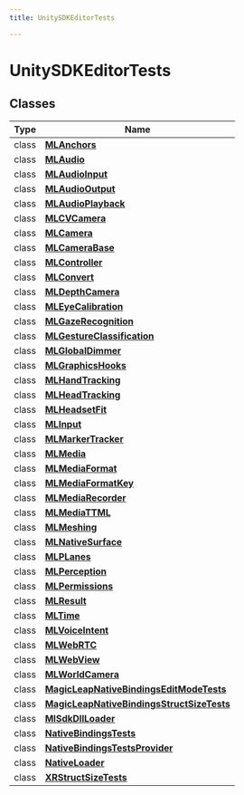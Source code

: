 ```yaml
---
title: UnitySDKEditorTests

---
```


# UnitySDKEditorTests





## Classes

| Type               | Name           |
| -------------- | -------------- |
| class | **[MLAnchors](/unity-api/api/UnitySDKEditorTests/UnitySDKEditorTests.MLAnchors.md)**  |
| class | **[MLAudio](/unity-api/api/UnitySDKEditorTests/UnitySDKEditorTests.MLAudio.md)**  |
| class | **[MLAudioInput](/unity-api/api/UnitySDKEditorTests/UnitySDKEditorTests.MLAudioInput.md)**  |
| class | **[MLAudioOutput](/unity-api/api/UnitySDKEditorTests/UnitySDKEditorTests.MLAudioOutput.md)**  |
| class | **[MLAudioPlayback](/unity-api/api/UnitySDKEditorTests/UnitySDKEditorTests.MLAudioPlayback.md)**  |
| class | **[MLCVCamera](/unity-api/api/UnitySDKEditorTests/UnitySDKEditorTests.MLCVCamera.md)**  |
| class | **[MLCamera](/unity-api/api/UnitySDKEditorTests/MLCamera/UnitySDKEditorTests.MLCamera.md)**  |
| class | **[MLCameraBase](/unity-api/api/UnitySDKEditorTests/UnitySDKEditorTests.MLCameraBase.md)**  |
| class | **[MLController](/unity-api/api/UnitySDKEditorTests/UnitySDKEditorTests.MLController.md)**  |
| class | **[MLConvert](/unity-api/api/UnitySDKEditorTests/UnitySDKEditorTests.MLConvert.md)**  |
| class | **[MLDepthCamera](/unity-api/api/UnitySDKEditorTests/UnitySDKEditorTests.MLDepthCamera.md)**  |
| class | **[MLEyeCalibration](/unity-api/api/UnitySDKEditorTests/UnitySDKEditorTests.MLEyeCalibration.md)**  |
| class | **[MLGazeRecognition](/unity-api/api/UnitySDKEditorTests/UnitySDKEditorTests.MLGazeRecognition.md)**  |
| class | **[MLGestureClassification](/unity-api/api/UnitySDKEditorTests/UnitySDKEditorTests.MLGestureClassification.md)**  |
| class | **[MLGlobalDimmer](/unity-api/api/UnitySDKEditorTests/UnitySDKEditorTests.MLGlobalDimmer.md)**  |
| class | **[MLGraphicsHooks](/unity-api/api/UnitySDKEditorTests/UnitySDKEditorTests.MLGraphicsHooks.md)**  |
| class | **[MLHandTracking](/unity-api/api/UnitySDKEditorTests/UnitySDKEditorTests.MLHandTracking.md)**  |
| class | **[MLHeadTracking](/unity-api/api/UnitySDKEditorTests/UnitySDKEditorTests.MLHeadTracking.md)**  |
| class | **[MLHeadsetFit](/unity-api/api/UnitySDKEditorTests/UnitySDKEditorTests.MLHeadsetFit.md)**  |
| class | **[MLInput](/unity-api/api/UnitySDKEditorTests/UnitySDKEditorTests.MLInput.md)**  |
| class | **[MLMarkerTracker](/unity-api/api/UnitySDKEditorTests/UnitySDKEditorTests.MLMarkerTracker.md)**  |
| class | **[MLMedia](/unity-api/api/UnitySDKEditorTests/MLMedia/UnitySDKEditorTests.MLMedia.md)**  |
| class | **[MLMediaFormat](/unity-api/api/UnitySDKEditorTests/UnitySDKEditorTests.MLMediaFormat.md)**  |
| class | **[MLMediaFormatKey](/unity-api/api/UnitySDKEditorTests/UnitySDKEditorTests.MLMediaFormatKey.md)**  |
| class | **[MLMediaRecorder](/unity-api/api/UnitySDKEditorTests/UnitySDKEditorTests.MLMediaRecorder.md)**  |
| class | **[MLMediaTTML](/unity-api/api/UnitySDKEditorTests/UnitySDKEditorTests.MLMediaTTML.md)**  |
| class | **[MLMeshing](/unity-api/api/UnitySDKEditorTests/UnitySDKEditorTests.MLMeshing.md)**  |
| class | **[MLNativeSurface](/unity-api/api/UnitySDKEditorTests/UnitySDKEditorTests.MLNativeSurface.md)**  |
| class | **[MLPLanes](/unity-api/api/UnitySDKEditorTests/UnitySDKEditorTests.MLPLanes.md)**  |
| class | **[MLPerception](/unity-api/api/UnitySDKEditorTests/UnitySDKEditorTests.MLPerception.md)**  |
| class | **[MLPermissions](/unity-api/api/UnitySDKEditorTests/UnitySDKEditorTests.MLPermissions.md)**  |
| class | **[MLResult](/unity-api/api/UnitySDKEditorTests/UnitySDKEditorTests.MLResult.md)**  |
| class | **[MLTime](/unity-api/api/UnitySDKEditorTests/UnitySDKEditorTests.MLTime.md)**  |
| class | **[MLVoiceIntent](/unity-api/api/UnitySDKEditorTests/UnitySDKEditorTests.MLVoiceIntent.md)**  |
| class | **[MLWebRTC](/unity-api/api/UnitySDKEditorTests/MLWebRTC/UnitySDKEditorTests.MLWebRTC.md)**  |
| class | **[MLWebView](/unity-api/api/UnitySDKEditorTests/UnitySDKEditorTests.MLWebView.md)**  |
| class | **[MLWorldCamera](/unity-api/api/UnitySDKEditorTests/UnitySDKEditorTests.MLWorldCamera.md)**  |
| class | **[MagicLeapNativeBindingsEditModeTests](/unity-api/api/UnitySDKEditorTests/UnitySDKEditorTests.MagicLeapNativeBindingsEditModeTests.md)**  |
| class | **[MagicLeapNativeBindingsStructSizeTests](/unity-api/api/UnitySDKEditorTests/UnitySDKEditorTests.MagicLeapNativeBindingsStructSizeTests.md)**  |
| class | **[MlSdkDllLoader](/unity-api/api/UnitySDKEditorTests/UnitySDKEditorTests.MlSdkDllLoader.md)**  |
| class | **[NativeBindingsTests](/unity-api/api/UnitySDKEditorTests/UnitySDKEditorTests.NativeBindingsTests.md)**  |
| class | **[NativeBindingsTestsProvider](/unity-api/api/UnitySDKEditorTests/UnitySDKEditorTests.NativeBindingsTestsProvider.md)**  |
| class | **[NativeLoader](/unity-api/api/UnitySDKEditorTests/UnitySDKEditorTests.NativeLoader.md)**  |
| class | **[XRStructSizeTests](/unity-api/api/UnitySDKEditorTests/UnitySDKEditorTests.XRStructSizeTests.md)**  |







